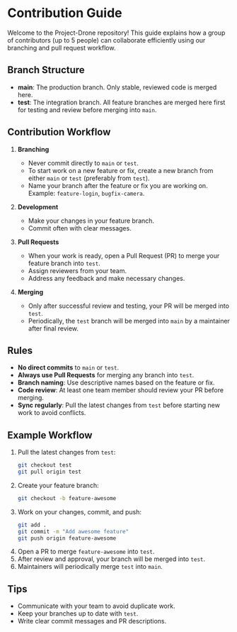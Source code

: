 # Contribution Guide

Welcome to the Project-Drone repository! This guide explains how a group of contributors (up to 5 people) can collaborate efficiently using our branching and pull request workflow.

## Branch Structure

- **main**: The production branch. Only stable, reviewed code is merged here.
- **test**: The integration branch. All feature branches are merged here first for testing and review before merging into `main`.

## Contribution Workflow

1. **Branching**
   - Never commit directly to `main` or `test`.
   - To start work on a new feature or fix, create a new branch from either `main` or `test` (preferably from `test`).
   - Name your branch after the feature or fix you are working on. Example: `feature-login`, `bugfix-camera`.

2. **Development**
   - Make your changes in your feature branch.
   - Commit often with clear messages.

3. **Pull Requests**
   - When your work is ready, open a Pull Request (PR) to merge your feature branch into `test`.
   - Assign reviewers from your team.
   - Address any feedback and make necessary changes.

4. **Merging**
   - Only after successful review and testing, your PR will be merged into `test`.
   - Periodically, the `test` branch will be merged into `main` by a maintainer after final review.

## Rules

- **No direct commits** to `main` or `test`.
- **Always use Pull Requests** for merging any branch into `test`.
- **Branch naming**: Use descriptive names based on the feature or fix.
- **Code review**: At least one team member should review your PR before merging.
- **Sync regularly**: Pull the latest changes from `test` before starting new work to avoid conflicts.

## Example Workflow

1. Pull the latest changes from `test`:
   ```sh
   git checkout test
   git pull origin test
   ```
2. Create your feature branch:
   ```sh
   git checkout -b feature-awesome
   ```
3. Work on your changes, commit, and push:
   ```sh
   git add .
   git commit -m "Add awesome feature"
   git push origin feature-awesome
   ```
4. Open a PR to merge `feature-awesome` into `test`.
5. After review and approval, your branch will be merged into `test`.
6. Maintainers will periodically merge `test` into `main`.

## Tips

- Communicate with your team to avoid duplicate work.
- Keep your branches up to date with `test`.
- Write clear commit messages and PR descriptions.

